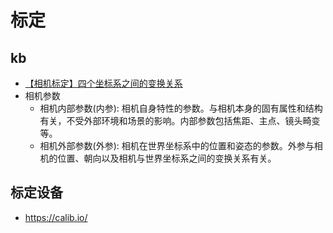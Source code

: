 # 标定
## kb
* [【相机标定】四个坐标系之间的变换关系](https://cloud.tencent.com/developer/article/1820935)
* 相机参数
    * 相机内部参数(内参): 相机自身特性的参数。与相机本身的固有属性和结构有关，不受外部环境和场景的影响。内部参数包括焦距、主点、镜头畸变等。
    * 相机外部参数(外参): 相机在世界坐标系中的位置和姿态的参数。外参与相机的位置、朝向以及相机与世界坐标系之间的变换关系有关。

## 标定设备
* https://calib.io/
